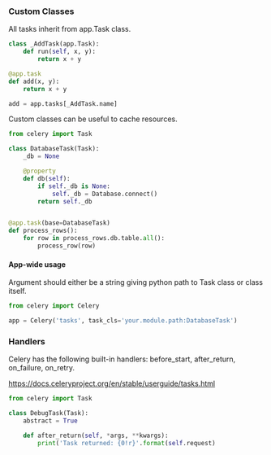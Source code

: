 ### Custom Classes

All tasks inherit from app.Task class.

```py
class _AddTask(app.Task):
    def run(self, x, y):
        return x + y

@app.task
def add(x, y):
    return x + y

add = app.tasks[_AddTask.name]
```

Custom classes can be useful to cache resources.

```py
from celery import Task

class DatabaseTask(Task):
    _db = None

    @property
    def db(self):
        if self._db is None:
            self._db = Database.connect()
        return self._db


@app.task(base=DatabaseTask)
def process_rows():
    for row in process_rows.db.table.all():
        process_row(row)
```

#### App-wide usage

Argument should either be a string giving python path to Task class or class itself.

```py
from celery import Celery

app = Celery('tasks', task_cls='your.module.path:DatabaseTask')
```

### Handlers

Celery has the following built-in handlers: before_start, after_return, on_failure, on_retry.

https://docs.celeryproject.org/en/stable/userguide/tasks.html

```py
from celery import Task

class DebugTask(Task):
    abstract = True

    def after_return(self, *args, **kwargs):
        print('Task returned: {0!r}'.format(self.request)
```
